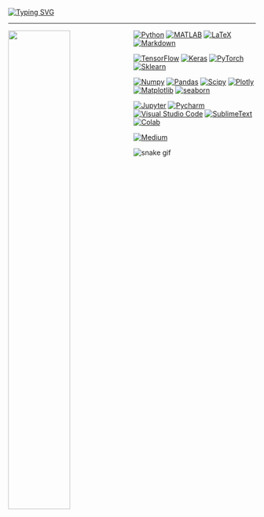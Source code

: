 

<a align="center" dir="auto" href="https://git.io/typing-svg"><img src="https://readme-typing-svg.demolab.com?font=Kanit&size=25&pause=1000&color=3896F7&center=true&width=435&lines=Pass+on+what+you+have+learned+-+Yoda" alt="Typing SVG" /></a>

 


<hr>
</hr>

<div><img style="height: auto; width: 50%;" align="left" class="img" src="https://github-readme-stats.vercel.app/api?username=neurojedi&show_icons=true&theme=react" /></div>
<div style="" align="left-center">
<a href="https://github.com/search?q=user%3ADenverCoder1+language%3Apython" align="right"><img alt="Python" src="https://camo.githubusercontent.com/808dfd4514d73d808f2a42e033ec59d350a25356be62824be52e3b258afeb5e6/68747470733a2f2f696d672e736869656c64732e696f2f62616467652f507974686f6e2d3134333534432e7376673f6c6f676f3d707974686f6e266c6f676f436f6c6f723d7768697465" data-canonical-src="https://img.shields.io/badge/Python-14354C.svg?logo=python&amp;logoColor=white" style="max-width: 100%;"></a>
 <a href="#"><img alt="MATLAB" src="https://img.shields.io/badge/OCTAVE-darkblue?logo=octave&logoColor=fcd683" data-canonical-src="https://img.shields.io/badge/Keras-%23D00000.svg?logo=Keras&logoColor=white" style="max-width: 100%;"></a>
<a href="https://github.com/search?q=user%3ADenverCoder1+language%3Atex"><img alt="LaTeX" src="https://camo.githubusercontent.com/5735758cfb0bb214ab021fd1e6f35f638efd2e4dbd85ad6888c313696be817ff/68747470733a2f2f696d672e736869656c64732e696f2f62616467652f4c615465582d3030383038302e7376673f6c6f676f3d4c61546558266c6f676f436f6c6f723d7768697465" data-canonical-src="https://img.shields.io/badge/LaTeX-008080.svg?logo=LaTeX&amp;logoColor=white" style="max-width: 100%;"></a>
<a href="https://github.com/search?q=user%3ADenverCoder1+language%3Amarkdown"><img alt="Markdown" src="https://camo.githubusercontent.com/0efd050828ea5aa9f24a975795966252bcaa93ce8d2bb4823bc75b52931a9749/68747470733a2f2f696d672e736869656c64732e696f2f62616467652f4d61726b646f776e2d3030303030302e7376673f6c6f676f3d6d61726b646f776e266c6f676f436f6c6f723d7768697465" data-canonical-src="https://img.shields.io/badge/Markdown-000000.svg?logo=markdown&amp;logoColor=white" style="max-width: 100%;"></a>

 <a href="#"><img alt="TensorFlow" src="https://camo.githubusercontent.com/6e41841810686404d397e20e14cf7d11253f3b07633e1cf86d5e7921df19e752/68747470733a2f2f696d672e736869656c64732e696f2f62616467652f54656e736f72466c6f772d4646364630302e7376673f6c6f676f3d54656e736f72466c6f77266c6f676f436f6c6f723d7768697465" data-canonical-src="https://img.shields.io/badge/TensorFlow-FF6F00.svg?logo=TensorFlow&amp;logoColor=white" style="max-width: 100%;"></a>
<a href="#"><img alt="Keras" src="https://img.shields.io/badge/Keras-%23D00000.svg?logo=Keras&logoColor=white" data-canonical-src="https://img.shields.io/badge/Keras-%23D00000.svg?logo=Keras&logoColor=white" style="max-width: 100%;"></a>
<a href="#"><img alt="PyTorch" src="https://img.shields.io/badge/PyTorch-%23EE4C2C.svg?logo=pytorch&logoColor=white" data-canonical-src="https://img.shields.io/badge/TensorFlow-FF6F00.svg?logo=TensorFlow&amp;logoColor=white" style="max-width: 100%;"></a>
<a href="#"><img alt="Sklearn" src="https://img.shields.io/badge/scikit--learn-%23F7931E.svg?logo=scikitlearn&logoColor=white" data-canonical-src="https://img.shields.io/badge/Keras-%23D00000.svg?logo=Keras&logoColor=white" style="max-width: 100%;"></a>

 <a href="#"><img alt="Numpy" src="https://img.shields.io/badge/numpy-%23013243.svg?logo=numpy&logoColor=white" data-canonical-src="https://img.shields.io/badge/Keras-%23D00000.svg?logo=Keras&logoColor=white" style="max-width: 100%;"></a>
<a href="#"><img alt="Pandas" src="https://img.shields.io/badge/pandas-%23150458.svg?logo=pandas&logoColor=white" data-canonical-src="https://img.shields.io/badge/Keras-%23D00000.svg?logo=Keras&logoColor=white" style="max-width: 100%;"></a>
<a href="#"><img alt="Scipy" src="https://img.shields.io/badge/SciPy-%230C55A5.svg?logo=scipy&logoColor=white" data-canonical-src="https://img.shields.io/badge/Keras-%23D00000.svg?logo=Keras&logoColor=white" style="max-width: 100%;"></a>
<a href="#"><img alt="Plotly" src="https://img.shields.io/badge/Plotly-%233F4F75.svg?logo=plotly&logoColor=white" data-canonical-src="https://img.shields.io/badge/Keras-%23D00000.svg?logo=Keras&logoColor=white" style="max-width: 100%;"></a>
 <a href="#"><img alt="Matplotlib" src="https://img.shields.io/badge/Matplotlib-%23ffffff.svg?logo=Matplotlib&logoColor=black" data-canonical-src="https://img.shields.io/badge/Keras-%23D00000.svg?logo=Keras&logoColor=white" style="max-width: 100%;"></a>
<a href="#"><img alt="seaborn" src="https://custom-icon-badges.demolab.com/badge/seaborn-badge.svg?logo=seaborn&logoColor=white&color=Blue" data-canonical-src="https://img.shields.io/badge/Keras-%23D00000.svg?logo=Keras&logoColor=white" style="max-width: 100%;"></a>
 
<a href="#"><img alt="Jupyter" src="https://camo.githubusercontent.com/4fdc7fc007e28e85b6d2c973300205839144be47e77831923d762560089fa97a/68747470733a2f2f696d672e736869656c64732e696f2f62616467652f4a7570797465722d4633373632362e7376673f6c6f676f3d4a757079746572266c6f676f436f6c6f723d7768697465" data-canonical-src="https://img.shields.io/badge/Jupyter-F37626.svg?logo=Jupyter&amp;logoColor=white" style="max-width: 100%;"></a>
<a href="#"><img alt="Pycharm" src="https://img.shields.io/badge/pycharm-143?logo=pycharm&logoColor=black&color=black&labelColor=green" data-canonical-src="https://img.shields.io/badge/Keras-%23D00000.svg?logo=Keras&logoColor=white" style="max-width: 100%;"></a>
<a href="#"><img alt="Visual Studio Code" src="https://camo.githubusercontent.com/f53628686f10ddabc221f47e91499adfaaed5663511900009deb71bd3c873236/68747470733a2f2f696d672e736869656c64732e696f2f62616467652f56697375616c25323053747564696f253230436f64652d3030373864372e7376673f6c6f676f3d76697375616c2d73747564696f2d636f6465266c6f676f436f6c6f723d7768697465" data-canonical-src="https://img.shields.io/badge/Visual%20Studio%20Code-0078d7.svg?logo=visual-studio-code&amp;logoColor=white" style="max-width: 100%;"></a>
<a href="#"><img alt="SublimeText" src="https://img.shields.io/badge/sublime_text-%23575757?logo=sublimetext&logoColor=important" data-canonical-src="https://img.shields.io/badge/Keras-%23D00000.svg?logo=Keras&logoColor=white" style="max-width: 100%;"></a>
<a href="#"><img alt="Colab" src="https://img.shields.io/badge/colab-badge.svg?logo=googlecolab&logoColor=yellow&color=blue&labelColor=grey" data-canonical-src="https://img.shields.io/badge/Keras-%23D00000.svg?logo=Keras&logoColor=white" style="max-width: 100%;"></a>

<a href="#"><img alt="Medium" src="https://img.shields.io/badge/Medium-12100E?logo=medium&logoColor=white" data-canonical-src="https://img.shields.io/badge/Keras-%23D00000.svg?logo=Keras&logoColor=white" style="max-width: 100%;"></a>














![snake gif](https://github.com/neurojedi/neurojedi/blob/output/github-contribution-grid-snake.gif)

